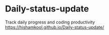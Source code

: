 # Daily-status-update
Track daily progress and coding productivity
https://hishamkool.github.io/Daily-status-update/
